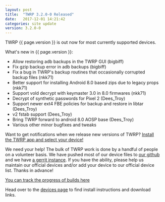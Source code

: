 ```yaml
---
layout: post
title:  "TWRP 3.2.0-0 Released"
date:   2017-12-01 14:21:42
categories: site update
version: 3.2.0-0
---
```


TWRP {{ page.version }} is out now for most currently supported devices.

What's new in {{ page.version }}:

  * Allow restoring adb backups in the TWRP GUI (bigbiff)
  * Fix gzip backup error in adb backups (bigbiff)
  * Fix a bug in TWRP's backup routines that occasionally corrupted backup files (nkk71)
  * Better support for installing Android 8.0 based zips due to legacy props (nkk71)
  * Support vold decrypt with keymaster 3.0 in 8.0 firmwares (nkk71)
  * Decrypt of synthetic passwords for Pixel 2 (Dees_Troy)
  * Support newer ext4 FBE policies for backup and restore in libtar (Dees_Troy)
  * v2 fstab support (Dees_Troy)
  * Bring TWRP forward to android 8.0 AOSP base (Dees_Troy)
  * Various other minor bugfixes and tweaks

Want to get notifications when we release new versions of TWRP? [Install the TWRP app and select your device!](https://twrp.me/app)

We need your help! The bulk of TWRP work is done by a handful of people on a volunteer basis. We have pushed most of our device files to [our github](http://github.com/TeamWin/) and we have [a gerrit instance](http://gerrit.twrp.me). If you have the ability, please help us maintain our official devices and/or add your device to our official device list. Thanks in advance!

[You can track the progress of builds here](https://jenkins.twrp.me)

Head over to the [devices page](http://twrp.me/Devices) to find install instructions and download links.
